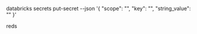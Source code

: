 databricks secrets put-secret --json '{
  "scope": "<scope-name>",
  "key": "<key-name>",
  "string_value": "<secret>"
}'

reds